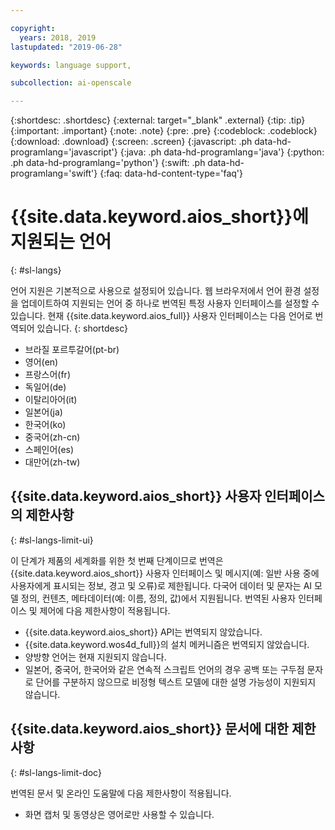 ```yaml
---

copyright:
  years: 2018, 2019
lastupdated: "2019-06-28"

keywords: language support, 

subcollection: ai-openscale

---
```


{:shortdesc: .shortdesc}
{:external: target="_blank" .external}
{:tip: .tip}
{:important: .important}
{:note: .note}
{:pre: .pre}
{:codeblock: .codeblock}
{:download: .download}
{:screen: .screen}
{:javascript: .ph data-hd-programlang='javascript'}
{:java: .ph data-hd-programlang='java'}
{:python: .ph data-hd-programlang='python'}
{:swift: .ph data-hd-programlang='swift'}
{:faq: data-hd-content-type='faq'}

# {{site.data.keyword.aios_short}}에 지원되는 언어
{: #sl-langs}

언어 지원은 기본적으로 사용으로 설정되어 있습니다. 웹 브라우저에서 언어 환경 설정을 업데이트하여 지원되는 언어 중 하나로 번역된 특정 사용자 인터페이스를 설정할 수 있습니다. 현재 {{site.data.keyword.aios_full}} 사용자 인터페이스는 다음 언어로 번역되어 있습니다. 
{: shortdesc}

- 브라질 포르투갈어(pt-br)
- 영어(en)
- 프랑스어(fr)
- 독일어(de)
- 이탈리아어(it)
- 일본어(ja)
- 한국어(ko)
- 중국어(zh-cn)
- 스페인어(es)
- 대만어(zh-tw)

## {{site.data.keyword.aios_short}} 사용자 인터페이스의 제한사항
{: #sl-langs-limit-ui}

이 단계가 제품의 세계화를 위한 첫 번째 단계이므로 번역은 {{site.data.keyword.aios_short}} 사용자 인터페이스 및 메시지(예: 일반 사용 중에 사용자에게 표시되는 정보, 경고 및 오류)로 제한됩니다. 다국어 데이터 및 문자는 AI 모델 정의, 컨텐츠, 메타데이터(예: 이름, 정의, 값)에서 지원됩니다. 번역된 사용자 인터페이스 및 제어에 다음 제한사항이 적용됩니다.

- {{site.data.keyword.aios_short}} API는 번역되지 않았습니다.
- {{site.data.keyword.wos4d_full}}의 설치 메커니즘은 번역되지 않았습니다.
- 양방향 언어는 현재 지원되지 않습니다.
- 일본어, 중국어, 한국어와 같은 연속적 스크립트 언어의 경우 공백 또는 구두점 문자로 단어를 구분하지 않으므로 비정형 텍스트 모델에 대한 설명 가능성이 지원되지 않습니다.

## {{site.data.keyword.aios_short}} 문서에 대한 제한사항
{: #sl-langs-limit-doc}

번역된 문서 및 온라인 도움말에 다음 제한사항이 적용됩니다.

- 화면 캡처 및 동영상은 영어로만 사용할 수 있습니다.

